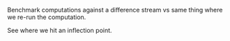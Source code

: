 Benchmark computations against a difference stream vs same thing where we re-run the computation.

See where we hit an inflection point.